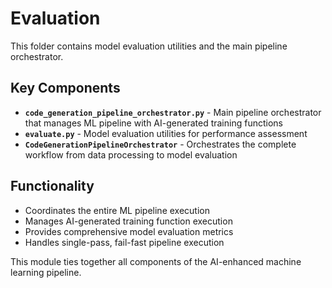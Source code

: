 # Evaluation

This folder contains model evaluation utilities and the main pipeline orchestrator.

## Key Components

- **`code_generation_pipeline_orchestrator.py`** - Main pipeline orchestrator that manages ML pipeline with AI-generated training functions
- **`evaluate.py`** - Model evaluation utilities for performance assessment
- **`CodeGenerationPipelineOrchestrator`** - Orchestrates the complete workflow from data processing to model evaluation

## Functionality

- Coordinates the entire ML pipeline execution
- Manages AI-generated training function execution
- Provides comprehensive model evaluation metrics
- Handles single-pass, fail-fast pipeline execution

This module ties together all components of the AI-enhanced machine learning pipeline.